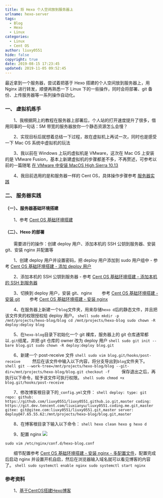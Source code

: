 ```yaml
---
title: 将 Hexo 个人空间放到服务器上
urlname: hexo-server
tags:
  - Blog
  - Hexo
  - Linux
categories:
  - Linux
  - Cent OS
author: liuxy0551
hide: false
copyright: true
date: 2019-08-15 17:23:45
updated: 2019-11-05 09:52:45
---
```



最近拿到一个服务器，尝试着把基于 Hexo 搭建的个人空间放到服务器上，用 Nginx 进行转发，顺便再熟悉一下 Linux 下的一些操作，同时会将部署、git 备份、上传服务器等一系列操作自动化。
<!--more-->


### 一、 虚拟机练手

　　1、我根据网上的教程在服务器上部署后，个人站的打开速度提升了很多，借用同事的一句话：5M 带宽的服务器放你一个静态资源怎么会慢？

　　2、实现目标后就想着总结一下过程，故在虚拟机上再试一次，同时也是感受一下 Mac OS 系统中虚拟机的玩法

　　3、我以前在 Windows 上玩的虚拟机是 VMware，这次在 Mac OS 上安装的是 VMware Fusion，基本上新建虚拟机的步骤都差不多，不再赘述，可参考以前的一篇随笔 [在 VMware 中安装 MacOS High Sierra 10.13](https://liuxianyu.cn/article/vmware-macos.html)

　　4、我目前选用的是和服务器一样的 Cent OS，具体操作步骤参考 [服务器实践](https://liuxianyu.cn/article/hexo-server.html#%E4%BA%8C-%E6%9C%8D%E5%8A%A1%E5%99%A8%E5%AE%9E%E8%B7%B5)


### 二、 服务器实践

#### （一）、服务器基础环境搭建

　　1、参考 [Cent OS 基础环境搭建](https://liuxianyu.cn/article/cent-os-base.html)

#### （二）、Hexo 的部署

　　需要进行的操作：创建 deploy 用户、添加本机的 SSH 公钥到服务器、安装 git、安装 nginx 并配置等

　　1、创建 deploy 用户并设置密码，把 deploy 用户添加到 sudo 用户组中 - 参考 [Cent OS 基础环境搭建 - 添加 deploy 用户](https://liuxianyu.cn/article/cent-os-base.html#%E4%BA%8C-%E6%B7%BB%E5%8A%A0%E6%9C%AC%E6%9C%BA%E7%9A%84-ssh-%E5%88%B0%E6%9C%8D%E5%8A%A1%E5%99%A8)

　　2、添加本机的 SSH 公钥到服务器 - 参考 [Cent OS 基础环境搭建 - 添加本机的 SSH 到服务器](https://liuxianyu.cn/article/cent-os-base.html#%E4%BA%8C-%E6%B7%BB%E5%8A%A0%E6%9C%AC%E6%9C%BA%E7%9A%84-ssh-%E5%88%B0%E6%9C%8D%E5%8A%A1%E5%99%A8)

　　3、切换到 deploy 用户，安装 git、nginx
　　参考 [Cent OS 基础环境搭建 - 安装 git](https://liuxianyu.cn/article/cent-os-base.html#%E4%BA%8C-%E6%B7%BB%E5%8A%A0%E6%9C%AC%E6%9C%BA%E7%9A%84-ssh-%E5%88%B0%E6%9C%8D%E5%8A%A1%E5%99%A8)
　　参考 [Cent OS 基础环境搭建 - 安装 nginx](https://liuxianyu.cn/article/cent-os-base.html#%E4%BA%8C-%E6%B7%BB%E5%8A%A0%E6%9C%AC%E6%9C%BA%E7%9A%84-ssh-%E5%88%B0%E6%9C%8D%E5%8A%A1%E5%99%A8)

　　4、在服务器上新建一个`blog`文件夹，用来存储`hexo d`后的静态文件，并且把该文件夹的权限授权给 deploy 用户。
    ```shell
    sudo mkdir -p /mnt/projects/hexo-blog/blog
    cd /mnt/projects/hexo-blog
    sudo chown -R deploy:deploy blog
    ```

　　5、在`hexo-blog`目录下初始化一个 git 裸库，服务器上的 git 仓库通常都以`.git`结尾，并把 git 仓库的 owner 改为 deploy 用户
    ```shell
    sudo git init --bare blog.git
    sudo chown -R deploy:deploy blog.git
    ```

　　6、新建一个 post-receive 文件
    ```shell
    sudo vim blog.git/hooks/post-receive
    ```
　　然后在该文件中输入以下内容，将分支导出到`blog`文件夹下。
    ```shell
    git --work-tree=/mnt/projects/hexo-blog/blog --git-dir=/mnt/projects/hexo-blog/blog.git checkout -f
    ```
　　保存退出之后，再执行以下命令，赋予该文件可执行权限。
    ```shell
    sudo chmod +x blog.git/hooks/post-receive
    ```

　　7、修改博客根目录下的`_config.yml`文件：
    ```shell
    deploy:
      type: git
      repo:
        github: https://github.com/liuxy0551/liuxy0551.github.io.git,master
        coding: https://git.dev.tencent.com/liuxianyu/liuxy0551.coding.me.git,master
        gitee: git@gitee.com:liuxy0551/liuxy0551.git,master
        server: deploy@47.65.55.62:/mnt/projects/hexo-blog/blog.git,master
    ```

　　8、在博客根目录下输入以下命令：
    ```shell
    hexo clean
    hexo g
    hexo d
    ```

　　9、配置 nginx
![](https://liuxianyu.cn/image-hosting/posts/hexo-server/1.png)
```shell
sudo vim /etc/nginx/conf.d/hexo-blog.conf
```
　　细节配置参考 [Cent OS 基础环境搭建 - 安装 nginx - 多配置文件](https://liuxianyu.cn/article/cent-os-base.html#%E4%BA%8C-%E5%A4%9A%E9%85%8D%E7%BD%AE%E6%96%87%E4%BB%B6)，配置完成后启动 nginx 并设置开机自启，然后在浏览器输入域名就可以看见博客的内容了。
    ```shell
    sudo systemctl enable nginx
    sudo systemctl start nginx
    ```


### 参考资料

&emsp;&emsp;1、<a href="https://segmentfault.com/a/1190000012907499" target="_black">基于CentOS搭建Hexo博客</a>
